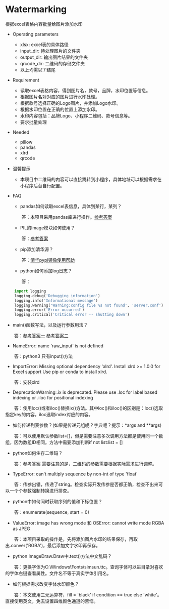 # Watermarking
根据excel表格内容批量给图片添加水印

+ Operating parameters
  - xlsx: excel表的具体路径
  - input_dir: 待处理图片的文件夹
  - output_dir: 输出图片结果的文件夹
  - qrcode_dir: 二维码的存储文件夹
  - 以上均需以'/'结尾

+ Requirement
  - 读取excel表格内容，得到图片名，款号，品牌，水印位置等信息。
  - 根据图片名对对应的图片进行水印处理。
  - 根据款号选择正确的Logo图片，并添加Logo水印。
  - 根据水印位置在正确的位置上添加水印。
  - 水印内容包括：品牌Logo、小程序二维码、款号信息等。
  - 要求批量处理

+ Needed
  - pillow
  - pandas
  - xlrd
  - qrcode
  
+ 温馨提示
  - 本项目中二维码的内容可以直接跳转到小程序，具体地址可以根据需求在小程序后台自行配置。

+ FAQ
  - pandas如何读取excel表信息，具体到某行，某列？
  
  &emsp;&emsp;答：本项目采用pandas库进行操作。[参考答案](https://www.cnblogs.com/liulinghua90/p/9935642.html)
  
  - PIL的Image模块如何使用？
  
  &emsp;&emsp;答：[参考答案](https://www.cnblogs.com/way_testlife/archive/2011/04/20/2022997.html)
  
  - pip添加清华源？
  
  &emsp;&emsp;答：[清华pypi镜像使用帮助](https://mirrors.tuna.tsinghua.edu.cn/help/pypi/)
  
  - python如何添加log日志？
  
  &emsp;&emsp;答：
```python
    import logging
    logging.debug('Debugging information')
    logging.info('Informational message')
    logging.warning('Warning:config file %s not found', 'server.conf')
    logging.error('Error occurred')
    logging.critical('Critical error -- shutting down')
```

  - main()函数写法，以及运行参数用法？
  
  &emsp;&emsp;答：[参考答案一](https://anywugn.com/?p=1221) [参考答案二](https://github.com/davidsandberg/facenet/blob/master/src/align/align_dataset_mtcnn.py)
  
  - NameError: name 'raw_input' is not defined
  
  &emsp;&emsp;答：python3 只有input()方法
  
  - ImportError: Missing optional dependency 'xlrd'. Install xlrd >= 1.0.0 for Excel support Use pip or conda to install xlrd.
  
  &emsp;&emsp;答：安装xlrd
  
  - DeprecationWarning:.ix is deprecated. Please use .loc for label based indexing or .iloc for positional indexing
  
  &emsp;&emsp;答：使用loc()或者iloc()替换ix()方法。其中loc()和iloc()的区别是：loc()选取指定key的内容，iloc选取index对应的内容。
  
  - 如何传递列表参数？(如果是传递元组呢？字典呢？提示：*args and **args)
  
  &emsp;&emsp;答：可以使用默认参数list=[]，但是需要注意多次调用方法都是使用同一个数组，因为数组ID相同。方法中需要添加判断if not list:list = []
  
  - python如何生存二维码？
  
  &emsp;&emsp;答：[参考答案](https://www.jianshu.com/p/b4b14e314b2a) 需要注意的是，二维码的参数需要根据实际需求进行调整。
  
  - TypeError: can't multiply sequence by non-int of type 'float'
  
  &emsp;&emsp;答：传参出错，传递了string。检查实际开发传参是否都正确，检查不出来可以一个个参数强制转换进行排查。
  
  - python中如何同时获取序列的值和下标位置？
  
  &emsp;&emsp;答：enumerate(sequence, start = 0)
  
  - ValueError: image has wrong mode 和 OSError: cannot write mode RGBA as JPEG
  
  &emsp;&emsp;答：本项目采取的操作是，先将添加图片水印的结果保存，再取出.conver('RGBA')，最后添加文字水印再保存。
  
  - python ImageDraw.Draw中.text()方法中文乱码？
  
  &emsp;&emsp;答：更换字体为C:\Windows\Fonts\simsun.ttc。查询字体可以进目录对喜欢的字体右键查看属性。文件名不等于真实字体引用名。
  
  - 如何根据需求改变字体水印颜色？
  
  &emsp;&emsp;答：本文使用三元运算符，fill = 'black' if condition == true else 'white'。直接使用英文，免去设置四维颜色通道的苦恼。
